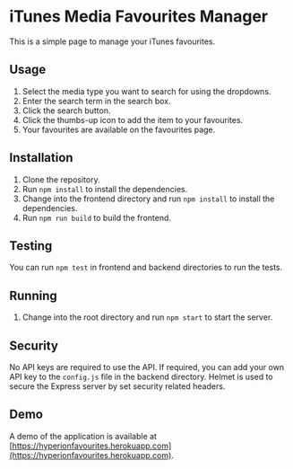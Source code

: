# iTunes Media Favourites Manager

This is a simple page to manage your iTunes favourites.

## Usage

1. Select the media type you want to search for using the dropdowns.
2. Enter the search term in the search box.
3. Click the search button.
4. Click the thumbs-up icon to add the item to your favourites.
5. Your favourites are available on the favourites page.

## Installation

1. Clone the repository.
2. Run `npm install` to install the dependencies.
3. Change into the frontend directory and run `npm install` to install the dependencies.
4. Run `npm run build` to build the frontend.

## Testing

You can run `npm test` in frontend and backend directories to run the tests.

## Running

1. Change into the root directory and run `npm start` to start the server.

## Security

No API keys are required to use the API. If required, you can add your own API key to the `config.js` file in the backend directory.
Helmet is used to secure the Express server by set security related headers.

## Demo

A demo of the application is available at [https://hyperionfavourites.herokuapp.com](https://hyperionfavourites.herokuapp.com).
